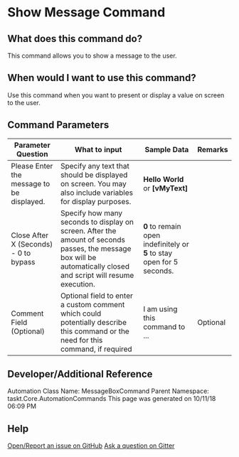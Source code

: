 <!--TITLE: Show Message Command -->
<!-- SUBTITLE: a command in the Misc Commands group. [Go To Automation Commands Overview](/automation-commands) -->
# Show Message Command


## What does this command do?
This command allows you to show a message to the user.


## When would I want to use this command?
Use this command when you want to present or display a value on screen to the user.


## Command Parameters
| Parameter Question   	| What to input  	|  Sample Data 	| Remarks  	|
| ---                    | ---               | ---           | ---       |
|Please Enter the message to be displayed.|Specify any text that should be displayed on screen.  You may also include variables for display purposes.|**Hello World** or **[vMyText]**||
|Close After X (Seconds) - 0 to bypass|Specify how many seconds to display on screen. After the amount of seconds passes, the message box will be automatically closed and script will resume execution.|**0** to remain open indefinitely or **5** to stay open for 5 seconds.||
|Comment Field (Optional)|Optional field to enter a custom comment which could potentially describe this command or the need for this command, if required|I am using this command to ...|Optional|


## Developer/Additional Reference
Automation Class Name: MessageBoxCommand
Parent Namespace: taskt.Core.AutomationCommands
This page was generated on 10/11/18 06:09 PM


## Help
[Open/Report an issue on GitHub](https://github.com/saucepleez/taskt/issues/new)
[Ask a question on Gitter](https://gitter.im/taskt-rpa/Lobby)

